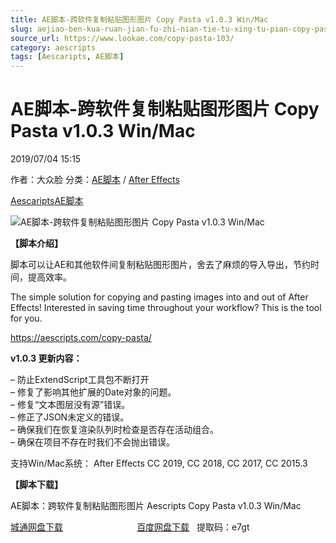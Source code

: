```yaml
---
title: AE脚本-跨软件复制粘贴图形图片 Copy Pasta v1.0.3 Win/Mac
slug: aejiao-ben-kua-ruan-jian-fu-zhi-nian-tie-tu-xing-tu-pian-copy-pasta-v1-0-3-win-mac
source_url: https://www.lookae.com/copy-pasta-103/
category: aescripts
tags: [Aescaripts, AE脚本]
---
```

# AE脚本-跨软件复制粘贴图形图片 Copy Pasta v1.0.3 Win/Mac

2019/07/04 15:15

作者：大众脸
分类：[AE脚本](https://www.lookae.com/after-effects/aescripts/) / [After Effects](https://www.lookae.com/after-effects/)

[Aescaripts](https://www.lookae.com/tag/aescaripts/)[AE脚本](https://www.lookae.com/tag/ae%e8%84%9a%e6%9c%ac/)

![AE脚本-跨软件复制粘贴图形图片 Copy Pasta v1.0.3 Win/Mac](https://www.lookae.com/wp-content/uploads/2018/09/Copy-Pasta.jpg "AE脚本-跨软件复制粘贴图形图片 Copy Pasta v1.0.3 Win/Mac-LookAE.com")

**【脚本介绍】**

脚本可以让AE和其他软件间复制粘贴图形图片，舍去了麻烦的导入导出，节约时间，提高效率。

The simple solution for copying and pasting images into and out of After Effects! Interested in saving time throughout your workflow? This is the tool for you.

https://aescripts.com/copy-pasta/

**v1.0.3 更新内容：**

– 防止ExtendScript工具包不断打开  
– 修复了影响其他扩展的Date对象的问题。  
– 修复“文本图层没有源”错误。  
– 修正了JSON未定义的错误。  
– 确保我们在恢复渲染队列时检查是否存在活动组合。  
– 确保在项目不存在时我们不会抛出错误。

支持Win/Mac系统： After Effects CC 2019, CC 2018, CC 2017, CC 2015.3

**【脚本下载】**

AE脚本：跨软件复制粘贴图形图片 Aescripts Copy Pasta v1.0.3 Win/Mac

[城通网盘下载](https://lookae.ctfile.com/fs/680462-385806291)                              [百度网盘下载](https://pan.baidu.com/s/10w80W_c6ss7vsafoPqpI1Q)   提取码：e7gt

